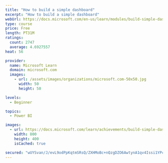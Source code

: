 ```yaml
---
title: "How to build a simple dashboard"
excerpt: "How to build a simple dashboard"
webUrl: https://docs.microsoft.com/en-us/learn/modules/build-simple-dashboard/
type: course
price: Free
length: PT31M
ratings:
  count: 2747
  average: 4.6927557
heat: 56

provider:
  name: Microsoft Learn
  domain: microsoft.com
  images:
    - url: /assets/images/organizations/microsoft.com-50x50.jpg
      width: 50
      height: 50

levels:
  - Beginner

topics:
  - Power BI

images:
  - url: https://docs.microsoft.com/learn/achievements/build-simple-dashboard-social.png
    width: 800
    height: 400
    isCached: true

secured: "wUYSvan/J/evL9odPpKqtmSRsQ/ZXHMoBc+nQzgDZO6AwtynA1qv4Issi1YPcF8g+xMNjh29Wf8rJzjAtTjtXGakzFG0yCAWkFQBjL3WqrTdsD4igz56rdcPL2BEh08nIw8Q21LwDePgmmuaknT6h3D5qsq+NFZhvq/dyEgerPXTOn/L4CJiGsWiOBoSVbORUES/P7d9EJaFO05NGAKDkZIaDpBABmt/qnQUS8sZoxltlW/T+BF+ISjuiT8g0/Dzsz2JCIMSw+A0hut+sTYZDo+3P28lTyJ3Zx6qrPqdGb4zoLJdGz0Gkip4Kimt1sr28XgQIKNaRL/H7+rXojd+VNqG8A0Cb/bDVYW9nl8/5sOyL6vyWnxSaHLyCUy/wI+evjqeiRHXmJRsXB7AyFRd1oyRPlOVURX2aZiNPSDMvgQ=;qXEGMdqF3YMNOGQkdIyS5w=="
---
```


